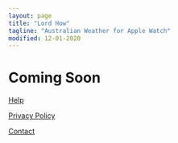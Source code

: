 ```yaml
---
layout: page
title: "Lord How"
tagline: "Australian Weather for Apple Watch"
modified: 12-01-2020
---
```


# Coming Soon

[Help](/lord-how/help)

[Privacy Policy](/lord-how/privacy)

[Contact](/lord-how/contact)
